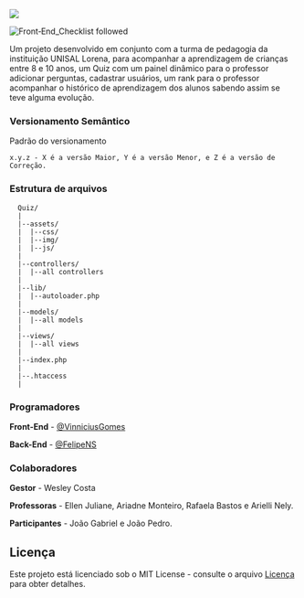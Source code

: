 ![](https://i.imgur.com/PfTObRf.png)



![Front‑End_Checklist followed](https://img.shields.io/badge/Front‑End_Checklist-followed-brightgreen.svg)

Um projeto desenvolvido em conjunto com a turma de pedagogia da instituição UNISAL Lorena, para acompanhar a aprendizagem de crianças entre 8 e 10 anos, um Quiz com um painel dinâmico para o professor adicionar perguntas, cadastrar usuários, um rank para o professor acompanhar o histórico de aprendizagem dos alunos sabendo assim se teve alguma evolução.





### Versionamento Semântico

Padrão do versionamento

```
x.y.z - X é a versão Maior, Y é a versão Menor, e Z é a versão de Correção. 
```


### Estrutura de arquivos

```
  Quiz/
  |
  |--assets/
  |  |--css/
  |  |--img/
  |  |--js/
  |
  |--controllers/
  |  |--all controllers
  |
  |--lib/
  |  |--autoloader.php
  |
  |--models/
  |  |--all models
  |
  |--views/
  |  |--all views
  |
  |--index.php
  |
  |--.htaccess
  |
```


### Programadores

**Front-End** - [@VinniciusGomes](https://github.com/VinniciusGomes)<br>

**Back-End** - [@FelipeNS](https://github.com/FelipeNS)


### Colaboradores

**Gestor** - Wesley Costa<br>

**Professoras** - Ellen Juliane, Ariadne Monteiro, Rafaela Bastos e Arielli Nely.<br>

**Participantes** - João Gabriel e João Pedro.

## Licença


Este projeto está licenciado sob o MIT License - consulte o arquivo [Licença](LICENSE) para obter detalhes.

